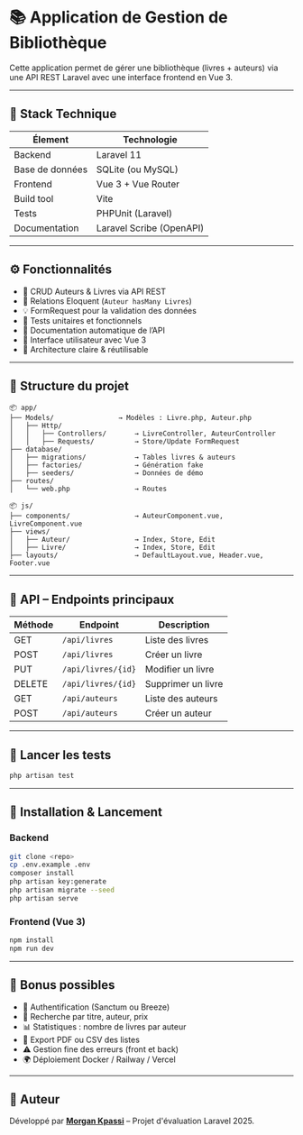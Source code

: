 # 📚 Application de Gestion de Bibliothèque

Cette application permet de gérer une bibliothèque (livres + auteurs) via une API REST Laravel avec une interface frontend en Vue 3.

---

## 🚀 Stack Technique

| Élement       | Technologie           |
|---------------|------------------------|
| Backend       | Laravel 11             |
| Base de données | SQLite (ou MySQL)    |
| Frontend      | Vue 3 + Vue Router     |
| Build tool    | Vite                   |
| Tests         | PHPUnit (Laravel)      |
| Documentation | Laravel Scribe (OpenAPI) |

---

## ⚙️ Fonctionnalités

- 🔁 CRUD Auteurs & Livres via API REST
- 🎯 Relations Eloquent (`Auteur hasMany Livres`)
- 💡 FormRequest pour la validation des données
- 🧪 Tests unitaires et fonctionnels
- 📘 Documentation automatique de l’API
- 🎨 Interface utilisateur avec Vue 3
- 🧼 Architecture claire & réutilisable

---

## 📁 Structure du projet

```
📦 app/
├── Models/                → Modèles : Livre.php, Auteur.php
│   ├── Http/
│   │   ├── Controllers/       → LivreController, AuteurController
│   │   ├── Requests/          → Store/Update FormRequest
├── database/
│   ├── migrations/            → Tables livres & auteurs
│   ├── factories/             → Génération fake
│   ├── seeders/               → Données de démo
├── routes/
│   └── web.php                → Routes

📦 js/
├── components/                → AuteurComponent.vue, LivreComponent.vue
├── views/
│   ├── Auteur/                → Index, Store, Edit
│   ├── Livre/                 → Index, Store, Edit
├── layouts/                   → DefaultLayout.vue, Header.vue, Footer.vue
```

---

## 📡 API – Endpoints principaux

| Méthode | Endpoint             | Description                  |
|--------|----------------------|------------------------------|
| GET    | `/api/livres`        | Liste des livres             |
| POST   | `/api/livres`        | Créer un livre               |
| PUT    | `/api/livres/{id}`   | Modifier un livre            |
| DELETE | `/api/livres/{id}`   | Supprimer un livre           |
| GET    | `/api/auteurs`       | Liste des auteurs            |
| POST   | `/api/auteurs`       | Créer un auteur              |


---

## 🧪 Lancer les tests

```bash
php artisan test
```

---

## 🧰 Installation & Lancement

### Backend
```bash
git clone <repo>
cp .env.example .env
composer install
php artisan key:generate
php artisan migrate --seed
php artisan serve
```

### Frontend (Vue 3)
```bash
npm install
npm run dev
```

---

## 🧠 Bonus possibles

- 🔐 Authentification (Sanctum ou Breeze)
- 🔎 Recherche par titre, auteur, prix
- 📊 Statistiques : nombre de livres par auteur
- 📄 Export PDF ou CSV des listes
- ⚠️ Gestion fine des erreurs (front et back)
- 🌍 Déploiement Docker / Railway / Vercel

---

## 📅 Auteur

Développé par **[Morgan Kpassi](https://github.com/kps-243)** – Projet d'évaluation Laravel 2025.
